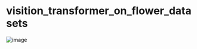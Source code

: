 # visition_transformer_on_flower_datasets
![image](https://github.com/user-attachments/assets/8f8daa9b-6f6a-4681-a835-4b3066522c7c)
